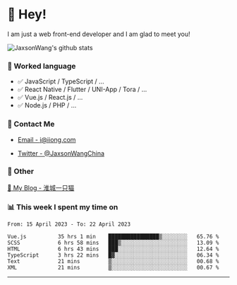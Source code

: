 # 👋 Hey!

I am just a web front-end developer and I am glad to meet you!

![JaxsonWang's github stats](https://github-readme-stats.vercel.app/api?username=JaxsonWang&&show_icons=true&&title_color=1abc9c&&icon_color=1abc9c)


### 📝 Worked language

- ✅ JavaScript / TypeScript / ...
- ✅ React Native / Flutter / UNI-App / Tora / ...
- ✅ Vue.js / React.js / ...
- ✅ Node.js / PHP / ...

### 📮 Contact Me

- [Email - i@iiong.com](mailto:i@iiong.com)

- [Twitter - @JaxsonWangChina](https://twitter.com/JaxsonWangChina)

### 🤪 Other

[📌 My Blog - 淮城一只猫](https://iiong.com)

### 📊 This week I spent my time on

<!--START_SECTION:waka-->

```text
From: 15 April 2023 - To: 22 April 2023

Vue.js          35 hrs 1 min    ████████████████▒░░░░░░░░   65.76 %
SCSS            6 hrs 58 mins   ███▒░░░░░░░░░░░░░░░░░░░░░   13.09 %
HTML            6 hrs 43 mins   ███░░░░░░░░░░░░░░░░░░░░░░   12.64 %
TypeScript      3 hrs 22 mins   █▓░░░░░░░░░░░░░░░░░░░░░░░   06.34 %
Text            21 mins         ▒░░░░░░░░░░░░░░░░░░░░░░░░   00.68 %
XML             21 mins         ▒░░░░░░░░░░░░░░░░░░░░░░░░   00.67 %
```

<!--END_SECTION:waka-->

---
